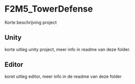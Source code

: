 # F2M5_TowerDefense

Korte beschrijving project

## Unity
korte uitleg unity project, meer info in readme van deze folder.

## Editor
koret uitleg editor, meer info in de readme van deze folder

